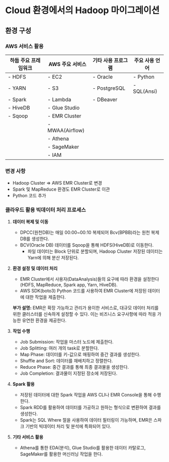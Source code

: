 # Cloud 환경에서의 Hadoop 마이그레이션

## 환경 구성

### AWS 서비스 활용

| 하둡 주요 프레임워크 | AWS 주요 서비스   | 기타 사용 프로그램 | 주요 사용 언어 |
|----------------------|-------------------|---------------------|----------------|
| - HDFS               | - EC2              | - Oracle            | - Python       |
| - YARN               | - S3               | - PostgreSQL        | - SQL(Ansi)    |
| - Spark              | - Lambda           | - DBeaver           |                |
| - HiveDB             | - Glue Studio      |                     |                |
| - Sqoop              | - EMR Cluster      |                     |                |
|                      | - MWAA(Airflow)    |                     |                |
|                      | - Athena           |                     |                |
|                      | - SageMaker        |                     |                |
|                      | - IAM              |                     |                |

### 변경 사항

- Hadoop Cluster => AWS EMR Cluster로 변경
- Spark 및 MapReduce 환경도 EMR Cluster로 이관
- Python 코드 추가

### 클라우드 활용 빅데이터 처리 프로세스

1. **데이터 복제 및 이동**
   - DPCC(원천DB)는 매일 00:00~00:10 복제되어 Bcv(BPBB)라는 원천 복제 DB를 생성한다.
   - BCV(Oracle DB) 데이터를 Sqoop을 통해 HDFS(HiveDB)로 이동한다.
     - 파일 데이터는 Block 단위로 분할되며, Hadoop Cluster 저장된 데이터는 Yarn에 의해 분산 저장된다.

2. **환경 설정 및 데이터 처리**
   - EMR Cluster에서 사용자(DataAnalysis)들의 요구에 따라 환경을 설정한다 (HDFS, MapReduce, Spark app, Yarn, HiveDB).
   - AWS SDK(boto3) Python 코드를 사용하여 EMR Cluster에 저장된 데이터에 대한 작업을 제출한다.
   
   **부가 설명:** EMR은 확장 가능하고 관리가 용이한 서비스로, 대규모 데이터 처리를 위한 클러스터를 신속하게 설정할 수 있다. 이는 비즈니스 요구사항에 따라 적응 가능한 유연한 환경을 제공한다.

3. **작업 수행**
   - Job Submission: 작업을 마스터 노드에 제출한다.
   - Job Splitting: 여러 개의 task로 분할한다.
   - Map Phase: 데이터를 키-값으로 매핑하여 중간 결과를 생성한다.
   - Shuffle and Sort: 데이터를 재배치하고 정렬한다.
   - Reduce Phase: 중간 결과를 통해 최종 결과물을 생성한다.
   - Job Completion: 결과물이 지정된 장소에 저장된다.

4. **Spark 활용**
   - 저장된 데이터에 대한 Spark 작업을 AWS CLI나 EMR Console을 통해 수행한다.
   - Spark RDD를 활용하여 데이터를 가공하고 원하는 형식으로 변환하여 결과를 생성한다.
   - Spark는 SQL Where 절을 사용하여 데이터 필터링이 가능하며, EMR은 스파크 기반의 빅데이터 처리 및 분석에 특화되어 있다.

5. **기타 서비스 활용**
   - Athena를 통한 EDA(분석), Glue Studio를 활용한 데이터 카탈로그, SageMaker를 활용한 머신러닝 작업을 한다.
